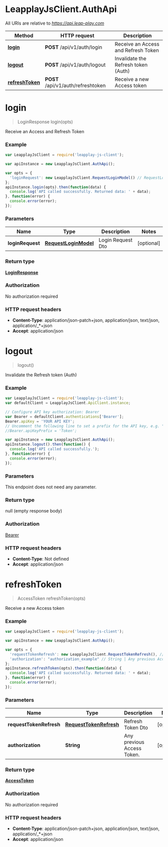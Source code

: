 # LeapplayJsClient.AuthApi

All URIs are relative to *https://api.leap-play.com*

Method | HTTP request | Description
------------- | ------------- | -------------
[**login**](AuthApi.md#login) | **POST** /api/v1/auth/login | Receive an Access and Refresh Token
[**logout**](AuthApi.md#logout) | **POST** /api/v1/auth/logout | Invalidate the Refresh token (Auth)
[**refreshToken**](AuthApi.md#refreshToken) | **POST** /api/v1/auth/refreshtoken | Receive a new Access token


<a name="login"></a>
# **login**
> LoginResponse login(opts)

Receive an Access and Refresh Token

### Example
```javascript
var LeapplayJsClient = require('leapplay-js-client');

var apiInstance = new LeapplayJsClient.AuthApi();

var opts = { 
  'loginRequest': new LeapplayJsClient.RequestLoginModel() // RequestLoginModel | Login Request Dto
};
apiInstance.login(opts).then(function(data) {
  console.log('API called successfully. Returned data: ' + data);
}, function(error) {
  console.error(error);
});

```

### Parameters

Name | Type | Description  | Notes
------------- | ------------- | ------------- | -------------
 **loginRequest** | [**RequestLoginModel**](RequestLoginModel.md)| Login Request Dto | [optional] 

### Return type

[**LoginResponse**](LoginResponse.md)

### Authorization

No authorization required

### HTTP request headers

 - **Content-Type**: application/json-patch+json, application/json, text/json, application/_*+json
 - **Accept**: application/json

<a name="logout"></a>
# **logout**
> logout()

Invalidate the Refresh token (Auth)

### Example
```javascript
var LeapplayJsClient = require('leapplay-js-client');
var defaultClient = LeapplayJsClient.ApiClient.instance;

// Configure API key authorization: Bearer
var Bearer = defaultClient.authentications['Bearer'];
Bearer.apiKey = 'YOUR API KEY';
// Uncomment the following line to set a prefix for the API key, e.g. "Token" (defaults to null)
//Bearer.apiKeyPrefix = 'Token';

var apiInstance = new LeapplayJsClient.AuthApi();
apiInstance.logout().then(function() {
  console.log('API called successfully.');
}, function(error) {
  console.error(error);
});

```

### Parameters
This endpoint does not need any parameter.

### Return type

null (empty response body)

### Authorization

[Bearer](../README.md#Bearer)

### HTTP request headers

 - **Content-Type**: Not defined
 - **Accept**: application/json

<a name="refreshToken"></a>
# **refreshToken**
> AccessToken refreshToken(opts)

Receive a new Access token

### Example
```javascript
var LeapplayJsClient = require('leapplay-js-client');

var apiInstance = new LeapplayJsClient.AuthApi();

var opts = { 
  'requestTokenRefresh': new LeapplayJsClient.RequestTokenRefresh(), // RequestTokenRefresh | Refresh Token Dto
  'authorization': "authorization_example" // String | Any previous Access Token.
};
apiInstance.refreshToken(opts).then(function(data) {
  console.log('API called successfully. Returned data: ' + data);
}, function(error) {
  console.error(error);
});

```

### Parameters

Name | Type | Description  | Notes
------------- | ------------- | ------------- | -------------
 **requestTokenRefresh** | [**RequestTokenRefresh**](RequestTokenRefresh.md)| Refresh Token Dto | [optional] 
 **authorization** | **String**| Any previous Access Token. | [optional] 

### Return type

[**AccessToken**](AccessToken.md)

### Authorization

No authorization required

### HTTP request headers

 - **Content-Type**: application/json-patch+json, application/json, text/json, application/_*+json
 - **Accept**: application/json

